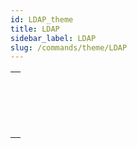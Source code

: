 ```yaml
---
id: LDAP_theme
title: LDAP
sidebar_label: LDAP
slug: /commands/theme/LDAP
---
```


|                                                                                                     |
| --------------------------------------------------------------------------------------------------- |
| [<!-- INCLUDE #_command_.LDAP LOGIN.Syntax -->](../../commands-legacy/ldap-login.md)<br/>           |
| [<!-- INCLUDE #_command_.LDAP LOGOUT.Syntax -->](../../commands-legacy/ldap-logout.md)<br/>         |
| [<!-- INCLUDE #_command_.LDAP Search.Syntax -->](../../commands-legacy/ldap-search.md)<br/>         |
| [<!-- INCLUDE #_command_.LDAP SEARCH ALL.Syntax -->](../../commands-legacy/ldap-search-all.md)<br/> |
